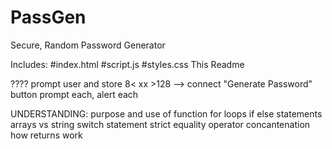 # PassGen

Secure, Random Password Generator

Includes:
#index.html
#script.js
#styles.css
This Readme

????
prompt user and store 8< xx >128 --> connect "Generate Password" button
prompt each, alert each

UNDERSTANDING:
purpose and use of function
for loops
if else statements
arrays vs string
switch statement
strict equality operator
concantenation
how returns work
